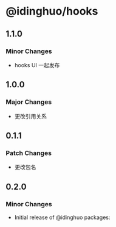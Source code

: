 # @idinghuo/hooks

## 1.1.0

### Minor Changes

- hooks UI 一起发布

## 1.0.0

### Major Changes

- 更改引用关系

## 0.1.1

### Patch Changes

- 更改包名

## 0.2.0

### Minor Changes

- Initial release of @idinghuo packages:
